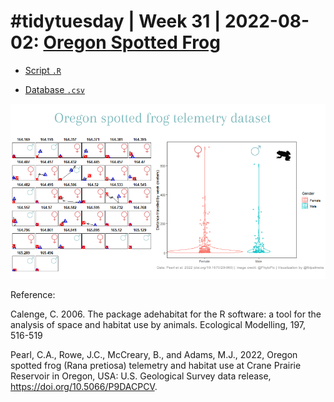 # #tidytuesday | Week 31 | 2022-08-02: [Oregon Spotted Frog](https://github.com/rfordatascience/tidytuesday/tree/master/data/2022/2022-08-02)



- [Script `.R`](https://github.com/fblpalmeira/frogs_adehabitat/blob/main/frogs_adehabitat_tidytuesday_week31.R)

- [Database `.csv`](https://raw.githubusercontent.com/rfordatascience/tidytuesday/master/data/2022/2022-08-02/frogs.csv)

<img src="https://github.com/fblpalmeira/frogs_adehabitat/blob/main/Oregon%20spotted%20frog%20telemetry%20dataset.png">

Reference:

Calenge, C. 2006. The package adehabitat for the R software: a tool for the analysis of space and habitat use by animals. Ecological Modelling, 197, 516-519

Pearl, C.A., Rowe, J.C., McCreary, B., and Adams, M.J., 2022, Oregon spotted frog (Rana pretiosa) telemetry and habitat use at Crane Prairie Reservoir in Oregon, USA: U.S. Geological Survey data release, https://doi.org/10.5066/P9DACPCV.

